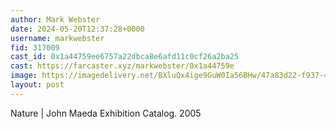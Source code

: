 ```yaml
---
author: Mark Webster
date: 2024-05-20T12:37:28+0000
username: markwebster
fid: 317009
cast_id: 0x1a44759ee6757a22dbca8e6afd11c0cf26a2ba25
cast: https://farcaster.xyz/markwebster/0x1a44759e
image: https://imagedelivery.net/BXluQx4ige9GuW0Ia56BHw/47a83d22-f937-4242-b402-e820781a4000/original
layout: post
---
```


Nature | John Maeda
Exhibition Catalog. 2005

<img src='https://imagedelivery.net/BXluQx4ige9GuW0Ia56BHw/47a83d22-f937-4242-b402-e820781a4000/original' alt='' referrerpolicy='no-referrer'/>
<img src='https://imagedelivery.net/BXluQx4ige9GuW0Ia56BHw/bad6128f-6207-4ce2-1241-ae6a3c385200/original' alt='' referrerpolicy='no-referrer'/>
